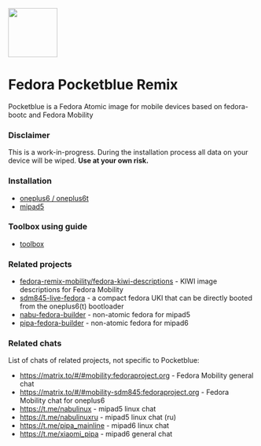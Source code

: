 <picture>
  <source media="(prefers-color-scheme: dark)" srcset="docs/icons/fedora_remix_dark.svg">
  <source media="(prefers-color-scheme: light)" srcset="docs/icons/fedora_remix_light.svg">
  <img src="assets/logo-light.svg" height="100">
</picture>

# Fedora Pocketblue Remix

Pocketblue is a Fedora Atomic image for mobile devices based on fedora-bootc and Fedora Mobility

### Disclaimer

This is a work-in-progress. During the installation process all data on your device will be wiped.
**Use at your own risk.**

### Installation

- [oneplus6 / oneplus6t](docs/oneplus6.md)
- [mipad5](docs/mipad5.md)

### Toolbox using guide

- [toolbox](docs/toolbox.md)

### Related projects

- [fedora-remix-mobility/fedora-kiwi-descriptions](https://github.com/fedora-remix-mobility/fedora-kiwi-descriptions) - KIWI image descriptions for Fedora Mobility
- [sdm845-live-fedora](https://github.com/samcday/sdm845-live-fedora) - a compact fedora UKI that can be directly booted from the oneplus6(t) bootloader
- [nabu-fedora-builder](https://github.com/nik012003/nabu-fedora-builder) - non-atomic fedora for mipad5
- [pipa-fedora-builder](https://github.com/timoxa0/pipa-fedora-builder) - non-atomic fedora for mipad6

### Related chats

List of chats of related projects, not specific to Pocketblue:

- https://matrix.to/#/#mobility:fedoraproject.org - Fedora Mobility general chat
- https://matrix.to/#/#mobility-sdm845:fedoraproject.org - Fedora Mobility chat for oneplus6
- https://t.me/nabulinux - mipad5 linux chat
- https://t.me/nabulinuxru - mipad5 linux chat (ru)
- https://t.me/pipa_mainline - mipad6 linux chat
- https://t.me/xiaomi_pipa - mipad6 general chat

